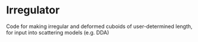 # Irregulator
Code for making irregular and deformed cuboids of user-determined length, for input into scattering models (e.g. DDA)
